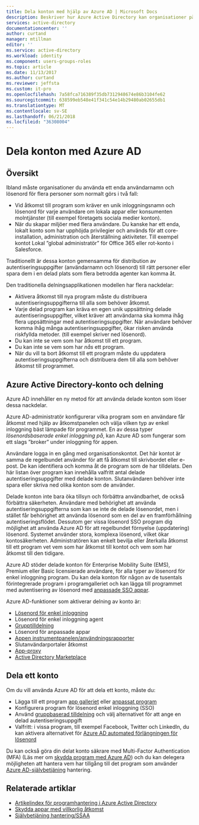 ```yaml
---
title: Dela konton med hjälp av Azure AD | Microsoft Docs
description: Beskriver hur Azure Active Directory kan organisationer på ett säkert sätt dela konton för konsumenten molntjänster och lokala appar.
services: active-directory
documentationcenter: ''
author: curtand
manager: mtillman
editor: ''
ms.service: active-directory
ms.workload: identity
ms.component: users-groups-roles
ms.topic: article
ms.date: 11/13/2017
ms.author: curtand
ms.reviewer: jeffsta
ms.custom: it-pro
ms.openlocfilehash: 7a58fca716389f35db7312948674e86b3104fe62
ms.sourcegitcommit: 638599eb548e41f341c54e14b29480ab02655db1
ms.translationtype: MT
ms.contentlocale: sv-SE
ms.lasthandoff: 06/21/2018
ms.locfileid: "36308004"
---
```

# <a name="sharing-accounts-with-azure-ad"></a>Dela konton med Azure AD
## <a name="overview"></a>Översikt
Ibland måste organisationer du använda ett enda användarnamn och lösenord för flera personer som normalt görs i två fall:

* Vid åtkomst till program som kräver en unik inloggningsnamn och lösenord för varje användare om lokala appar eller konsumenten molntjänster (till exempel företagets sociala medier konton).
* När du skapar miljöer med flera användare. Du kanske har ett enda, lokalt konto som har upphöjda privilegier och används för att core-installation, administration och återställning aktiviteter. Till exempel kontot Lokal ”global administratör” för Office 365 eller rot-konto i Salesforce.

Traditionellt är dessa konton gemensamma för distribution av autentiseringsuppgifter (användarnamn och lösenord) till rätt personer eller spara dem i en delad plats som flera betrodda agenter kan komma åt.

Den traditionella delningsapplikationen modellen har flera nackdelar:

* Aktivera åtkomst till nya program måste du distribuera autentiseringsuppgifterna till alla som behöver åtkomst.
* Varje delad program kan kräva en egen unik uppsättning delade autentiseringsuppgifter, vilket kräver att användarna ska komma ihåg flera uppsättningar med autentiseringsuppgifter. När användare behöver komma ihåg många autentiseringsuppgifter, ökar risken använda riskfyllda metoder. (till exempel skriver ned lösenord).
* Du kan inte se vem som har åtkomst till ett program.
* Du kan inte se vem som har *nås* ett program.
* När du vill ta bort åtkomst till ett program måste du uppdatera autentiseringsuppgifterna och distribuera dem till alla som behöver åtkomst till programmet.

## <a name="azure-active-directory-account-sharing"></a>Azure Active Directory-konto och delning
Azure AD innehåller en ny metod för att använda delade konton som löser dessa nackdelar.

Azure AD-administratör konfigurerar vilka program som en användare får åtkomst med hjälp av åtkomstpanelen och välja vilken typ av enkel inloggning bäst lämpade för programmet. En av dessa typer *lösenordsbaserade enkel inloggning på*, kan Azure AD som fungerar som ett slags ”broker” under inloggning för appen.

Användare logga in en gång med organisationskontot. Det här kontot är samma de regelbundet använder för att få åtkomst till skrivbordet eller e-post. De kan identifiera och komma åt de program som de har tilldelats. Den här listan över program kan innehålla valfritt antal delade autentiseringsuppgifter med delade konton. Slutanvändaren behöver inte spara eller skriva ned olika konton som de använder.

Delade konton inte bara öka tillsyn och förbättra användbarhet, de också förbättra säkerheten. Användare med behörighet att använda autentiseringsuppgifterna som kan se inte de delade lösenordet, men i stället får behörighet att använda lösenord som en del av en framförhållning autentiseringsflödet. Dessutom ger vissa lösenord SSO program dig möjlighet att använda Azure AD för att regelbundet förnyelse (uppdatering) lösenord. Systemet använder stora, komplexa lösenord, vilket ökar kontosäkerheten. Administratören kan enkelt bevilja eller återkalla åtkomst till ett program vet vem som har åtkomst till kontot och vem som har åtkomst till den tidigare.

Azure AD stöder delade konton för Enterprise Mobility Suite (EMS), Premium eller Basic licensierade användare, för alla typer av lösenord för enkel inloggning program. Du kan dela konton för någon av de tusentals förintegrerade program i programgalleriet och kan lägga till programmet med autentisering av lösenord med [anpassade SSO appar](manage-apps/configure-single-sign-on-portal.md).

Azure AD-funktioner som aktiverar delning av konto är:

* [Lösenord för enkel inloggning](manage-apps/what-is-single-sign-on.md#password-based-single-sign-on)
* Lösenord för enkel inloggning agent
* [Grupptilldelning](active-directory-accessmanagement-self-service-group-management.md)
* Lösenord för anpassade appar
* [Appen instrumentpanelen/användningsrapporter](active-directory-passwords-get-insights.md)
* Slutanvändarportaler åtkomst
* [App-proxy](manage-apps/application-proxy.md)
* [Active Directory Marketplace](https://azure.microsoft.com/marketplace/active-directory/all/)

## <a name="sharing-an-account"></a>Dela ett konto
Om du vill använda Azure AD för att dela ett konto, måste du:

* Lägga till ett program [app galleriet](https://azure.microsoft.com/marketplace/active-directory/) eller [anpassat program](https://cloudblogs.microsoft.com/enterprisemobility/2015/06/17/bring-your-own-app-with-azure-ad-self-service-saml-configuration-now-in-preview/)
* Konfigurera program för lösenord enkel inloggning (SSO)
* Använd [gruppbaserad tilldelning](active-directory-accessmanagement-group-saasapps.md) och välj alternativet för att ange en delad autentiseringsuppgift
* Valfritt: i vissa program, till exempel Facebook, Twitter och LinkedIn, du kan aktivera alternativet för [Azure AD automated förlängningen för lösenord](https://cloudblogs.microsoft.com/enterprisemobility/2015/02/20/azure-ad-automated-password-roll-over-for-facebook-twitter-and-linkedin-now-in-preview/)

Du kan också göra din delat konto säkrare med Multi-Factor Authentication (MFA) (Läs mer om [skydda program med Azure AD](authentication/concept-mfa-whichversion.md)) och du kan delegera möjligheten att hantera vem har tillgång till det program som använder [ Azure AD-självbetjäning](active-directory-accessmanagement-self-service-group-management.md) hantering.

## <a name="related-articles"></a>Relaterade artiklar
* [Artikelindex för programhantering i Azure Active Directory](active-directory-apps-index.md)
* [Skydda appar med villkorlig åtkomst](active-directory-conditional-access-azure-portal.md)
* [Självbetjäning hantering/SSAA](active-directory-accessmanagement-self-service-group-management.md)

